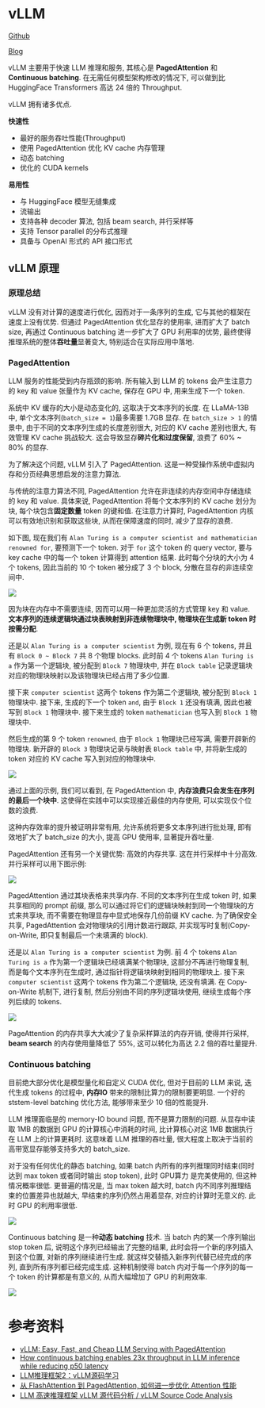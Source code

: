 # vLLM

[Github](https://github.com/vllm-project/vllm)

[Blog](https://blog.vllm.ai/2023/06/20/vllm.html)

vLLM 主要用于快速 LLM 推理和服务, 其核心是 **PagedAttention** 和 **Continuous batching**. 在无需任何模型架构修改的情况下, 可以做到比 HuggingFace Transformers 高达 24 倍的 Throughput.

vLLM 拥有诸多优点.

**快速性**

- 最好的服务吞吐性能(Throughput)
- 使用 PagedAttention 优化 KV cache 内存管理
- 动态 batching
- 优化的 CUDA kernels

**易用性**

- 与 HuggingFace 模型无缝集成
- 流输出
- 支持各种 decoder 算法, 包括 beam search, 并行采样等
- 支持 Tensor parallel 的分布式推理
- 具备与 OpenAI 形式的 API 接口形式

## vLLM 原理

### 原理总结

vLLM 没有对计算的速度进行优化, 因而对于一条序列的生成, 它与其他的框架在速度上没有优势. 但通过 PagedAttention 优化显存的使用率, 进而扩大了 batch size, 再通过 Continuous batching 进一步扩大了 GPU 利用率的优势, 最终使得推理系统的整体**吞吐量**显著变大, 特别适合在实际应用中落地.

### PagedAttention

LLM 服务的性能受到内存瓶颈的影响. 所有输入到 LLM 的 tokens 会产生注意力的 key 和 value 张量作为 KV cache, 保存在 GPU 中, 用来生成下一个 token. 

系统中 KV 缓存的大小是动态变化的, 这取决于文本序列的长度. 在 LLaMA-13B 中, 单个文本序列(`batch_size = 1`)最多需要 1.7GB 显存. 在 `batch_size > 1` 的情景中, 由于不同的文本序列生成的长度差别很大, 对应的 KV cache 差别也很大, 有效管理 KV cache 挑战较大. 这会导致显存**碎片化和过度保留**, 浪费了 60% ~ 80% 的显存.

为了解决这个问题, vLLM 引入了 PagedAttention. 这是一种受操作系统中虚拟内存和分页经典思想启发的注意力算法.

与传统的注意力算法不同, PagedAttention 允许在非连续的内存空间中存储连续的 key 和 value. 具体来说, PagedAttention 将每个文本序列的 KV cache 划分为块, 每个块包含**固定数量** token 的键和值. 在注意力计算时, PagedAttention 内核可以有效地识别和获取这些块, 从而在保障速度的同时, 减少了显存的浪费.

如下图, 现在我们有 `Alan Turing is a computer scientist and mathematician renowned for`, 要预测下一个 token. 对于 `for` 这个 token 的 query vector, 要与 key cache 中的每一个 token 计算得到 attention 结果. 此时每个分块的大小为 4 个 tokens, 因此当前的 10 个 token 被分成了 3 个 block, 分散在显存的非连续空间中.

![](/resources/images/llm/vllm-1.gif)

因为块在内存中不需要连续, 因而可以用一种更加灵活的方式管理 key 和 value. **文本序列的连续逻辑块通过块表映射到非连续物理块中, 物理块在生成新 token 时按需分配**.

还是以 `Alan Turing is a computer scientist` 为例, 现在有 6 个 tokens, 并且有 `Block 0 ~ Block 7` 共 8 个物理 blocks. 此时前 4 个 tokens `Alan Turing is a` 作为第一个逻辑块, 被分配到 `Block 7` 物理块中, 并在 `Block table` 记录逻辑块对应的物理块映射以及该物理块已经占用了多少位置.

接下来 `computer scientist` 这两个 tokens 作为第二个逻辑块, 被分配到 `Block 1` 物理块中. 接下来, 生成的下一个 token `and`, 由于 `Block 1` 还没有填满, 因此也被写到 `Block 1` 物理块中. 接下来生成的 token `mathematician` 也写入到 `Block 1` 物理块中.

然后生成的第 9 个 token `renowned`, 由于 `Block 1` 物理块已经写满, 需要开辟新的物理块. 新开辟的 `Block 3` 物理块记录与映射表 `Block table` 中, 并将新生成的 token 对应的 KV cache 写入到对应的物理块中.

![](/resources/images/llm/vllm-2.gif)

通过上面的示例, 我们可以看到, 在 PagedAttention 中, **内存浪费只会发生在序列的最后一个块中**. 这使得在实践中可以实现接近最佳的内存使用, 可以实现仅个位数的浪费.

这种内存效率的提升被证明非常有用, 允许系统将更多文本序列进行批处理, 即有效地扩大了 batch_size 的大小, 提高 GPU 使用率, 显著提升吞吐量.

PagedAttention 还有另一个关键优势: 高效的内存共享. 这在并行采样中十分高效. 并行采样可以用下图示例:

![](/resources/images/llm/vllm-3.gif)

PagedAttention 通过其块表格来共享内存. 不同的文本序列在生成 token 时, 如果共享相同的 prompt 前缀, 那么可以通过将它们的逻辑块映射到同一个物理块的方式来共享块, 而不需要在物理显存中显式地保存几份前缀 KV cache. 为了确保安全共享, PagedAttention 会对物理块的引用计数进行跟踪, 并实现写时复制(Copy-on-Write, 即只复制最后一个未填满的 block).

还是以 `Alan Turing is a computer scientist` 为例. 前 4 个 tokens `Alan Turing is a` 作为第一个逻辑块已经填满某个物理块, 这部分不再进行物理复制, 而是每个文本序列在生成时, 通过指针将逻辑块映射到相同的物理块上. 接下来 `computer scientist` 这两个 tokens 作为第二个逻辑块, 还没有填满. 在 Copy-on-Write 机制下, 进行复制, 然后分别由不同的序列逻辑块使用, 继续生成每个序列后续的 tokens.

![](/resources/images/llm/vllm-4.gif)

PageAttention 的内存共享大大减少了复杂采样算法的内存开销, 使得并行采样, **beam search** 的内存使用量降低了 55%, 这可以转化为高达 2.2 倍的吞吐量提升.

### Continuous batching

目前绝大部分优化是模型量化和自定义 CUDA 优化, 但对于目前的 LLM 来说, 迭代生成 tokens 的过程中, **内存IO** 带来的限制比算力的限制要更明显. 一个好的 ststem-level batching 优化方法, 能够带来至少 10 倍的性能提升.

LLM 推理面临是的 memory-IO bound 问题, 而不是算力限制的问题. 从显存中读取 1MB 的数据到 GPU 的计算核心中消耗的时间, 比计算核心对这 1MB 数据执行在 LLM 上的计算更耗时. 这意味着 LLM 推理的吞吐量, 很大程度上取决于当前的高带宽显存能够支持多大的 batch_size.

对于没有任何优化的静态 batching, 如果 batch 内所有的序列推理同时结束(同时达到 max token 或者同时输出 stop token), 此时 GPU算力 是完美使用的, 但这种情况概率很低. 更普遍的情况是, 当 max token 越大时, batch 内不同序列推理结束的位置差异也就越大, 早结束的序列仍然占用着显存, 对应的计算时无意义的. 此时 GPU 的利用率很低.

![](/resources/images/llm/cb-1.png)

Continuous batching 是一种**动态 batching** 技术. 当 batch 内的某一个序列输出 stop token 后, 说明这个序列已经输出了完整的结果, 此时会将一个新的序列插入到这个位置, 对新的序列继续进行生成. 就这样交替插入新序列代替已经完成的序列, 直到所有序列都已经完成生成. 这种机制使得 batch 内对于每一个序列的每一个 token 的计算都是有意义的, 从而大幅增加了 GPU 的利用效率.

![](/resources/images/llm/cb-2.png)

# 参考资料

- [vLLM: Easy, Fast, and Cheap LLM Serving with PagedAttention](https://blog.vllm.ai/2023/06/20/vllm.html)
- [How continuous batching enables 23x throughput in LLM inference while reducing p50 latency](https://www.anyscale.com/blog/continuous-batching-llm-inference)
- [LLM推理框架2：vLLM源码学习](https://zhuanlan.zhihu.com/p/643336063)
- [从 FlashAttention 到 PagedAttention, 如何进一步优化 Attention 性能](https://zhuanlan.zhihu.com/p/638468472)
- [LLM 高速推理框架 vLLM 源代码分析 / vLLM Source Code Analysis](https://zhuanlan.zhihu.com/p/641999400)
